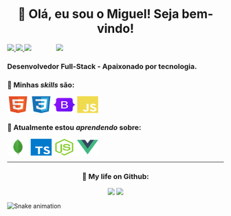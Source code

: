 <h1 align="center">👋 Olá, eu sou o Miguel! Seja bem-vindo!</h1>
<img align="right" width="390" src="https://user-images.githubusercontent.com/80494880/131232836-aa06d8cf-1fdd-4486-84fd-a7cdc6837589.gif">
<p>
  <a href="https://miguelsramos.vercel.app/">
    <img src="https://img.shields.io/badge/Portfólio-4285F4?style=for-the-badge&amp;logo=read-the-docs&amp;logoColor=white">
  </a>
   <a href="mailto:miguelsramos458@gmail.com">
    <img src="https://img.shields.io/badge/Gmail-D14836?style=for-the-badge&logo=gmail&logoColor=white" >
  </a>
  <a href="https://www.linkedin.com/in/miguel-s-ramos">
    <img src="https://img.shields.io/badge/-Linkedin-%230077B5?style=for-the-badge&logo=linkedin&logoColor=white" >
  </a>
</p>

### Desenvolvedor Full-Stack - Apaixonado por tecnologia.

### 🚀 Minhas *skills* são:
<div display="flex">
  <img align="center" height="40" width="50" src="https://raw.githubusercontent.com/devicons/devicon/master/icons/html5/html5-original.svg">
  <img align="center" height="40" width="50" src="https://raw.githubusercontent.com/devicons/devicon/master/icons/css3/css3-original.svg">
  <img align="center" height="40" width="50" src="https://raw.githubusercontent.com/devicons/devicon/master/icons/bootstrap/bootstrap-original.svg">
  <img align="center" height="40" width="50" src="https://raw.githubusercontent.com/devicons/devicon/master/icons/javascript/javascript-plain.svg">
</div>
  
### 🌱 Atualmente estou *aprendendo* sobre:
<div display="flex">
  <img align="center" height="40" width="50" src="https://raw.githubusercontent.com/devicons/devicon/master/icons/mongodb/mongodb-original.svg">
  <img align="center" height="40" width="50" src="https://raw.githubusercontent.com/devicons/devicon/master/icons/typescript/typescript-original.svg">
  <img align="center" height="40" width="50" src="https://raw.githubusercontent.com/devicons/devicon/master/icons/nodejs/nodejs-original.svg">
  <img align="center" height="40" width="50" src="https://raw.githubusercontent.com/devicons/devicon/master/icons/vuejs/vuejs-original.svg">
</div><hr>

<div align="center">
  <h3>📌 My life on Github:</h3>
  <img height="140" src="https://gh-readme-stats-miguel-sr.vercel.app/api?username=miguel-sr&show_icons=true&include_all_commits=true&count_private=true&theme=monokai&bg_color=0,010a13,00182d&title_color=fff&icon_color=00acff&hide=contribs,prs"/>
  <img height="140" src="https://gh-readme-stats-miguel-sr.vercel.app/api/top-langs/?username=miguel-sr&layout=compact&custom_title=Most%20Used%20Technologies&langs_count=4&theme=monokai&bg_color=0,00182d,010a13&title_color=fff&icon_color=00acff"/>
</div>

![Snake animation](https://github.com/miguel-sr/miguel-sr/blob/output/github-contribution-grid-snake.svg)
